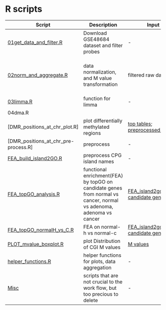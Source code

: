 # R scripts

__Script__|__Description__|__Input__|__Output__|
--------------------------- | -------------|------------- |------------- |
[01get_data_and_filter.R](https://github.com/STAT540-UBC/yy_team01_colorectal-cancer_STAT540_2015/blob/master/rscripts/01get_data_and_filter.R) | Download GSE48684 dataset and filter probes| - | filtered raw data|
[02norm_and_aggregate.R](https://github.com/STAT540-UBC/yy_team01_colorectal-cancer_STAT540_2015/blob/master/rscripts/02norm_and_aggregate.R)| data normalization, and M value transformation |filtered raw data |normalized beta value; <br> aggregated CGI(beta value); <br> aggregated CGI(M value)|
[03limma.R](https://github.com/STAT540-UBC/yy_team01_colorectal-cancer_STAT540_2015/blob/master/rscripts/03limma.R)| function for limma| - | - |
04dma.R| | | |
[DMR_positions_at_chr_plot.R]| plot differentially methylated regions | [top tables](https://github.com/STAT540-UBC/yy_team01_colorectal-cancer_STAT540_2015/tree/master/data/topTables); <br> [preprocessed data](https://github.com/STAT540-UBC/yy_team01_colorectal-cancer_STAT540_2015/blob/master/rscripts/DMR_positions_at_chr_pre-process.R) | [plots](https://github.com/STAT540-UBC/yy_team01_colorectal-cancer_STAT540_2015/tree/master/analysis_reports/06positions_at_DMR)|
[DMR_positions_at_chr_pre-process.R]| preprocess | - | preprocessed data|
[FEA_build_island2GO.R](https://github.com/STAT540-UBC/yy_team01_colorectal-cancer_STAT540_2015/blob/master/rscripts/FEA_build_island2GO.R)| preprocess CPG island names | - | FEA_island2go.Rdata |
[FEA_topGO_analysis.R](https://github.com/STAT540-UBC/yy_team01_colorectal-cancer_STAT540_2015/blob/master/rscripts/FEA_topGO_analysis.R)| functional enrichment(FEA) by topGO on candidate genes from normal vs cancer, normal vs adenoma, adenoma vs cancer| [FEA_island2go.Rdata](https://github.com/STAT540-UBC/yy_team01_colorectal-cancer_STAT540_2015/blob/master/rscripts/FEA_build_island2GO.R); <br>[candidate genes](https://github.com/STAT540-UBC/yy_team01_colorectal-cancer_STAT540_2015/tree/master/analysis_reports/topGenes)| [enrichment table](https://github.com/STAT540-UBC/yy_team01_colorectal-cancer_STAT540_2015/blob/master/data/FEA/1e-04/enrichment_table.tsv); <br>[plot-1](https://github.com/STAT540-UBC/yy_team01_colorectal-cancer_STAT540_2015/blob/master/data/FEA/1e-04/Fisher_top5nodes.png); [plot-2](https://github.com/STAT540-UBC/yy_team01_colorectal-cancer_STAT540_2015/blob/master/data/FEA/1e-04/KS_top15nodes.png) |
[FEA_topGO_normalH_vs_C.R](https://github.com/STAT540-UBC/yy_team01_colorectal-cancer_STAT540_2015/blob/master/rscripts/FEA_topGO_normalH_vs_C.R)| FEA on normal-h vs normal-c|  [FEA_island2go.Rdata](https://github.com/STAT540-UBC/yy_team01_colorectal-cancer_STAT540_2015/blob/master/rscripts/FEA_build_island2GO.R); <br>[candidate genes](https://github.com/STAT540-UBC/yy_team01_colorectal-cancer_STAT540_2015/blob/master/data/topTables/normalC_vs_normalH.tsv)| [enrichment tables](https://github.com/STAT540-UBC/yy_team01_colorectal-cancer_STAT540_2015/tree/master/data/FEA/normal_HC_1e-04)|
[PLOT_mvalue_boxplot.R](https://github.com/STAT540-UBC/yy_team01_colorectal-cancer_STAT540_2015/blob/master/rscripts/PLOT_mvalue_boxplot.R)| plot Distribution of CGI M values| [M values](https://github.com/STAT540-UBC/yy_team01_colorectal-cancer_STAT540_2015/blob/master/rscripts/02norm_and_aggregate.R)| [M value box plot](https://github.com/STAT540-UBC/yy_team01_colorectal-cancer_STAT540_2015/blob/master/figures/dataQC_boxplot.png)|
[helper_functions.R](https://github.com/STAT540-UBC/yy_team01_colorectal-cancer_STAT540_2015/blob/master/rscripts/helper_functions.R)| helper functions for plots, data aggregation | - | -|
[Misc](https://github.com/STAT540-UBC/yy_team01_colorectal-cancer_STAT540_2015/tree/master/rscripts/Misc)|scripts that are not crucial to the work flow, but too precious to delete| - | -|